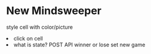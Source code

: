 # New Mindsweeper

style cell with color/picture <li>
click on cell <li>
what is state?
POST API
winner or lose
set new game
